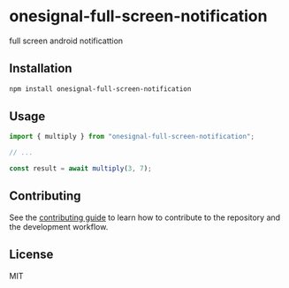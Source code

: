 # onesignal-full-screen-notification

full screen android notificattion

## Installation

```sh
npm install onesignal-full-screen-notification
```

## Usage

```js
import { multiply } from "onesignal-full-screen-notification";

// ...

const result = await multiply(3, 7);
```

## Contributing

See the [contributing guide](CONTRIBUTING.md) to learn how to contribute to the repository and the development workflow.

## License

MIT
